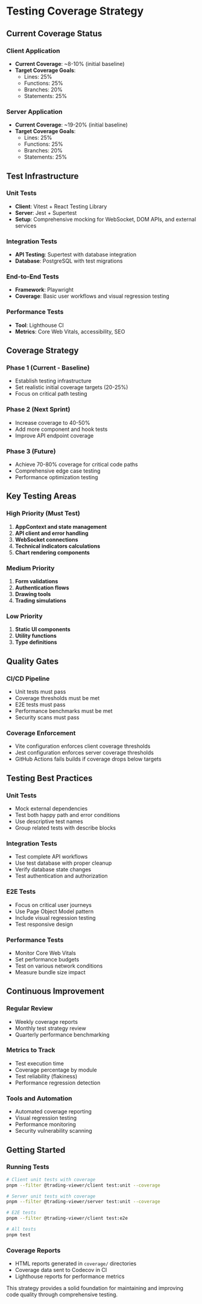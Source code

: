 # Testing Coverage Strategy

## Current Coverage Status

### Client Application

- **Current Coverage**: ~8-10% (initial baseline)
- **Target Coverage Goals**:
  - Lines: 25%
  - Functions: 25%
  - Branches: 20%
  - Statements: 25%

### Server Application

- **Current Coverage**: ~19-20% (initial baseline)
- **Target Coverage Goals**:
  - Lines: 25%
  - Functions: 25%
  - Branches: 20%
  - Statements: 25%

## Test Infrastructure

### Unit Tests

- **Client**: Vitest + React Testing Library
- **Server**: Jest + Supertest
- **Setup**: Comprehensive mocking for WebSocket, DOM APIs, and external services

### Integration Tests

- **API Testing**: Supertest with database integration
- **Database**: PostgreSQL with test migrations

### End-to-End Tests

- **Framework**: Playwright
- **Coverage**: Basic user workflows and visual regression testing

### Performance Tests

- **Tool**: Lighthouse CI
- **Metrics**: Core Web Vitals, accessibility, SEO

## Coverage Strategy

### Phase 1 (Current - Baseline)

- Establish testing infrastructure
- Set realistic initial coverage targets (20-25%)
- Focus on critical path testing

### Phase 2 (Next Sprint)

- Increase coverage to 40-50%
- Add more component and hook tests
- Improve API endpoint coverage

### Phase 3 (Future)

- Achieve 70-80% coverage for critical code paths
- Comprehensive edge case testing
- Performance optimization testing

## Key Testing Areas

### High Priority (Must Test)

1. **AppContext and state management**
2. **API client and error handling**
3. **WebSocket connections**
4. **Technical indicators calculations**
5. **Chart rendering components**

### Medium Priority

1. **Form validations**
2. **Authentication flows**
3. **Drawing tools**
4. **Trading simulations**

### Low Priority

1. **Static UI components**
2. **Utility functions**
3. **Type definitions**

## Quality Gates

### CI/CD Pipeline

- Unit tests must pass
- Coverage thresholds must be met
- E2E tests must pass
- Performance benchmarks must be met
- Security scans must pass

### Coverage Enforcement

- Vite configuration enforces client coverage thresholds
- Jest configuration enforces server coverage thresholds
- GitHub Actions fails builds if coverage drops below targets

## Testing Best Practices

### Unit Tests

- Mock external dependencies
- Test both happy path and error conditions
- Use descriptive test names
- Group related tests with describe blocks

### Integration Tests

- Test complete API workflows
- Use test database with proper cleanup
- Verify database state changes
- Test authentication and authorization

### E2E Tests

- Focus on critical user journeys
- Use Page Object Model pattern
- Include visual regression testing
- Test responsive design

### Performance Tests

- Monitor Core Web Vitals
- Set performance budgets
- Test on various network conditions
- Measure bundle size impact

## Continuous Improvement

### Regular Review

- Weekly coverage reports
- Monthly test strategy review
- Quarterly performance benchmarking

### Metrics to Track

- Test execution time
- Coverage percentage by module
- Test reliability (flakiness)
- Performance regression detection

### Tools and Automation

- Automated coverage reporting
- Visual regression testing
- Performance monitoring
- Security vulnerability scanning

## Getting Started

### Running Tests

```bash
# Client unit tests with coverage
pnpm --filter @trading-viewer/client test:unit --coverage

# Server unit tests with coverage
pnpm --filter @trading-viewer/server test:unit --coverage

# E2E tests
pnpm --filter @trading-viewer/client test:e2e

# All tests
pnpm test
```

### Coverage Reports

- HTML reports generated in `coverage/` directories
- Coverage data sent to Codecov in CI
- Lighthouse reports for performance metrics

This strategy provides a solid foundation for maintaining and improving code quality through comprehensive testing.
